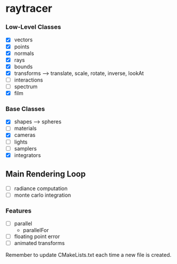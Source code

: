 # raytracer

### Low-Level Classes
- [x] vectors
- [x] points
- [x] normals
- [x] rays
- [x] bounds
- [x] transforms --> translate, scale, rotate, inverse, lookAt
- [ ] interactions
- [ ] spectrum
- [x] film

### Base Classes
- [x] shapes --> spheres
- [ ] materials
- [x] cameras
- [ ] lights
- [ ] samplers
- [x] integrators

## Main Rendering Loop
- [ ] radiance computation
- [ ] monte carlo integration

### Features
- [ ] parallel
  - parallelFor
- [ ] floating point error
- [ ] animated transforms

Remember to update CMakeLists.txt each time a new file is created.
